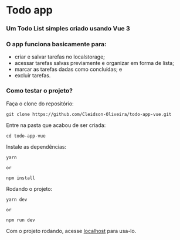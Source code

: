 # Todo app

### Um Todo List simples criado usando Vue 3

### O app funciona basicamente para:
- criar e salvar tarefas no localstorage;
- acessar tarefas salvas previamente e organizar em forma de lista;
- marcar as tarefas dadas como concluídas; e
- excluir tarefas.

### Como testar o projeto?

Faça o clone do repositório:

```
git clone https://github.com/Cleidson-Oliveira/todo-app-vue.git
```

Entre na pasta que acabou de ser criada:

```
cd todo-app-vue
```

Instale as dependências:

```
yarn

or

npm install
```

Rodando o projeto:

```
yarn dev

or

npm run dev
```

Com o projeto rodando, acesse [localhost](http://localhost:5173/) para usa-lo.
